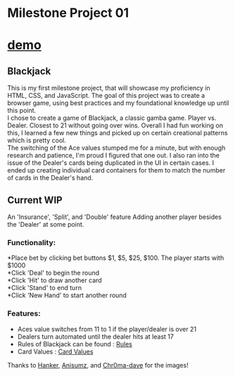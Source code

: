 # Milestone Project 01

# [demo](https://cameronotoole44.github.io/milestoneProject01/)

## Blackjack

This is my first milestone project, that will showcase my proficiency in HTML, CSS, and JavaScript.
The goal of this project was to create a browser game, using best practices and my foundational knowledge up until this point.  
I chose to create a game of Blackjack, a classic gamba game. Player vs. Dealer. Closest to 21 without going over wins.
Overall I had fun working on this, I learned a few new things and picked up on certain creational patterns which is pretty cool.  
The switching of the Ace values stumped me for a minute, but with enough research and patience, I'm proud I figured that one out.
I also ran into the issue of the Dealer's cards being duplicated in the UI in certain cases. I ended up creating individual card containers for them to match the number of cards in the Dealer's hand.

## Current WIP
An 'Insurance', 'Split', and 'Double' feature
Adding another player besides the 'Dealer' at some point.

### Functionality:

*Place bet by clicking bet buttons $1, $5, $25, $100. The player starts with $1000  
*Click 'Deal' to begin the round  
*Click 'Hit' to draw another card  
*Click 'Stand' to end turn  
\*Click 'New Hand' to start another round

### Features:

- Aces value switches from 11 to 1 if the player/dealer is over 21
- Dealers turn automated until the dealer hits at least 17
- Rules of Blackjack can be found : [Rules](https://cameronotoole44.github.io/milestoneProject01/rules/rules.html)
- Card Values : [Card Values](https://cameronotoole44.github.io/milestoneProject01/rules/cardValues.html)

Thanks to [Hanker](https://argametina.itch.io/), [Anisumz](https://ansimuz.itch.io/), and [Chr0ma-dave](https://chroma-dave.itch.io/) for the images!
